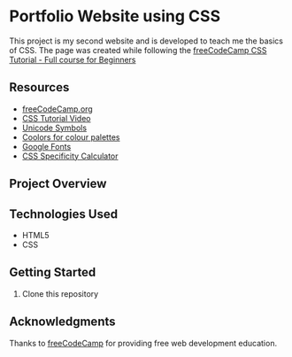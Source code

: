 # Portfolio Website using CSS
This project is my second website and is developed to teach me the basics of CSS. The page was created while following the [freeCodeCamp CSS Tutorial - Full course for Beginners](https://www.youtube.com/watch?v=OXGznpKZ_sA)

## Resources
- [freeCodeCamp.org](https://www.freecodecamp.org/)
- [CSS Tutorial Video](https://www.youtube.com/watch?v=OXGznpKZ_sA)
- [Unicode Symbols](https://symbl.cc/)
- [Coolors for colour palettes](https://coolors.co)
- [Google Fonts](https://fonts.google.com)
- [CSS Specificity Calculator](https://specificity.keegan.st/)

## Project Overview

## Technologies Used
- HTML5
- CSS

## Getting Started
1. Clone this repository

## Acknowledgments
Thanks to [freeCodeCamp](https://www.freecodecamp.org/) for providing free web development education.


